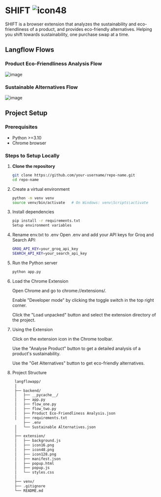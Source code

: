 # SHIFT ![icon48](https://github.com/user-attachments/assets/aeaf3bbb-a48d-4391-9129-723f6d3dd72d)


SHIFT is a browser extension that analyzes the sustainability and eco-friendliness of a product, and provides eco-friendly alternatives. Helping you shift towards sustainability, one purchase swap at a time.

## Langflow Flows

### Product Eco-Friendliness Analysis Flow
![image](https://github.com/user-attachments/assets/e373cc40-b59f-40e6-a3f6-8f58a03d05f8)


### Sustainable Alternatives Flow
![image](https://github.com/user-attachments/assets/85918829-06a5-4f5b-90d1-038e3a28ed7d)


## Project Setup

### Prerequisites
- Python >=3.10
- Chrome browser

### Steps to Setup Locally

1. **Clone the repository**
   ```sh
   git clone https://github.com/your-username/repo-name.git
   cd repo-name
    ```
   
2. Create a virtual environment

   ```sh
   python -m venv venv
   source venv/bin/activate   # On Windows: venv\Scripts\activate
    ```
  
3. Install dependencies

    ```sh
    pip install -r requirements.txt
    Setup environment variables
    ```

4. Rename env.txt to .env
  Open .env and add your API keys for Groq and Search API:
   ```sh
   GROQ_API_KEY=your_groq_api_key
   SEARCH_API_KEY=your_search_api_key
    ```
5. Run the Python server
   ```sh
   python app.py
    ```
6. Load the Chrome Extension

   Open Chrome and go to chrome://extensions/.
   
   Enable "Developer mode" by clicking the toggle switch in the top right corner.
  
   Click the "Load unpacked" button and select the extension directory of the project.

7. Using the Extension

   Click on the extension icon in the Chrome toolbar.

   Use the "Analyse Product" button to get a detailed analysis of a product's sustainability.
   
   Use the "Get Alternatives" button to get eco-friendly alternatives.

   
8. Project Structure
   ```sh
    langflowapp/
    │
    ├── backend/
    │   ├── __pycache__/
    │   ├── app.py
    │   ├── flow_one.py
    │   ├── flow_two.py
    │   ├── Product Eco-Friendliness Analysis.json
    │   ├── requirements.txt
        ├── .env
    │   └── Sustainable Alternatives.json
    │
    ├── extension/
    │   ├── background.js
    │   ├── icon16.png
    │   ├── icon48.png
    │   ├── icon128.png
    │   ├── manifest.json
    │   ├── popup.html
    │   ├── popup.js
    │   └── styles.css
    │
    ├── venv/
    ├── .gitignore
    └── README.md
    ```
